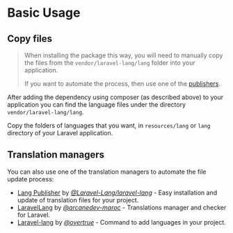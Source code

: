 # Basic Usage

## Copy files


> When installing the package this way, you will need to manually copy the files from the `vendor/laravel-lang/lang` folder into your application.
>
> If you want to automate the process, then use one of the [publishers](installation/managers.md).

After adding the dependency using composer (as described above) to your application you can find the language files under the directory `vendor/laravel-lang/lang`.

Copy the folders of languages that you want, in `resources/lang` or `lang` directory of your Laravel application.


## Translation managers

You can also use one of the translation managers to automate the file update process:

* [Lang Publisher](https://github.com/Laravel-Lang/publisher) by [*@Laravel-Lang/laravel-lang*](https://github.com/Laravel-Lang/publisher) - Easy installation and update of
  translation files for your project.
* [LaravelLang](https://github.com/ARCANEDEV/LaravelLang) by [*@arcanedev-maroc*](https://github.com/ARCANEDEV) - Translations manager and checker for Laravel.
* [Laravel-lang](https://github.com/overtrue/laravel-lang) by [*@overtrue*](https://github.com/overtrue) - Command to add languages in your project.
